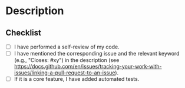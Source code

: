 # Description

## Checklist

<!--
  To help us keep the issue tracker clean and work as efficient as possible,
  please make sure that you have done all of the following.
  You can tick the boxes below by placing an x inside the brackets like this: [x]
-->

- [ ] I have performed a self-review of my code.
- [ ] I have mentioned the corresponding issue and the relevant keyword (e.g., "Closes: #xy") in the description (see <https://docs.github.com/en/issues/tracking-your-work-with-issues/linking-a-pull-request-to-an-issue>).
- [ ] If it is a core feature, I have added automated tests.